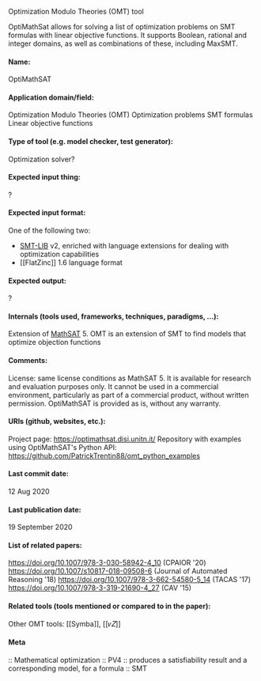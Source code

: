 Optimization Modulo Theories (OMT) tool

OptiMathSat allows for solving a list of optimization problems on SMT formulas with linear objective functions. It supports Boolean, rational and integer domains, as well as combinations of these, including MaxSMT.

#### Name:
OptiMathSAT

#### Application domain/field:
Optimization Modulo Theories (OMT)
Optimization problems
SMT formulas
Linear objective functions

#### Type of tool (e.g. model checker, test generator):
Optimization solver?

#### Expected input thing:
?

#### Expected input format:
One of the following two:
- [SMT-LIB](../../Formats/SMT-LIB.md) v2, enriched with language extensions for dealing with optimization capabilities
- [[FlatZinc]] 1.6 language format

#### Expected output:
?

#### Internals (tools used, frameworks, techniques, paradigms, ...):
Extension of [MathSAT](SMT/MathSAT.md) 5. 
OMT is an extension of SMT to find models that optimize objection functions

#### Comments:
License: same license conditions as MathSAT 5. It is available for research and evaluation purposes only. It cannot be used in a commercial environment, particularly as part of a commercial product, without written permission. OptiMathSAT is provided as is, without any warranty.

#### URIs (github, websites, etc.):
Project page: https://optimathsat.disi.unitn.it/
Repository with examples using OptiMathSAT's Python API: https://github.com/PatrickTrentin88/omt_python_examples

#### Last commit date:
12 Aug 2020

#### Last publication date:
19 September 2020

#### List of related papers:
https://doi.org/10.1007/978-3-030-58942-4_10 (CPAIOR '20)
https://doi.org/10.1007/s10817-018-09508-6 (Journal of Automated Reasoning '18)
https://doi.org/10.1007/978-3-662-54580-5_14 (TACAS '17)
https://doi.org/10.1007/978-3-319-21690-4_27 (CAV '15)

#### Related tools (tools mentioned or compared to in the paper):
Other OMT tools: [[Symba]], [[𝜈𝑍]]

#### Meta
:: Mathematical optimization
:: PV4 :: produces a satisfiability result and a corresponding model, for a formula
:: SMT